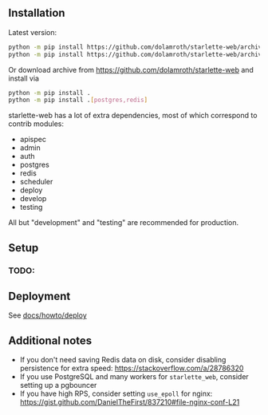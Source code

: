 ## Installation

Latest version:

```bash
python -m pip install https://github.com/dolamroth/starlette-web/archive/refs/heads/main.zip#egg=starlette_web
python -m pip install https://github.com/dolamroth/starlette-web/archive/refs/heads/main.zip#egg=starlette_web[postgres,redis]
```

Or download archive from https://github.com/dolamroth/starlette-web and install via

```bash
python -m pip install .
python -m pip install .[postgres,redis]
```

starlette-web has a lot of extra dependencies, most of which correspond to contrib modules:
- apispec
- admin
- auth
- postgres
- redis
- scheduler
- deploy
- develop
- testing

All but "development" and "testing" are recommended for production.

## Setup

### TODO:

## Deployment

See [docs/howto/deploy](./deploy/README.md)

## Additional notes

- If you don't need saving Redis data on disk, consider disabling persistence for extra speed: 
  https://stackoverflow.com/a/28786320
- If you use PostgreSQL and many workers for `starlette_web`, consider setting up a pgbouncer
- If you have high RPS, consider setting `use_epoll` for nginx:
  https://gist.github.com/DanielTheFirst/837210#file-nginx-conf-L21

